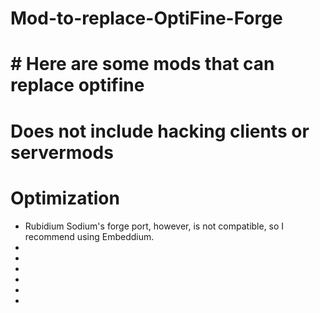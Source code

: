    <p>
 <h1> Mod-to-replace-OptiFine-Forge  <h1> 
   <p>
# Here are some mods that can replace optifine
        <p>

# Does not include hacking clients or servermods
# Optimization
- Rubidium
  Sodium's forge port, however, is not compatible, so I recommend using Embeddium.
- 
- 
- 
- 
- 
- 

